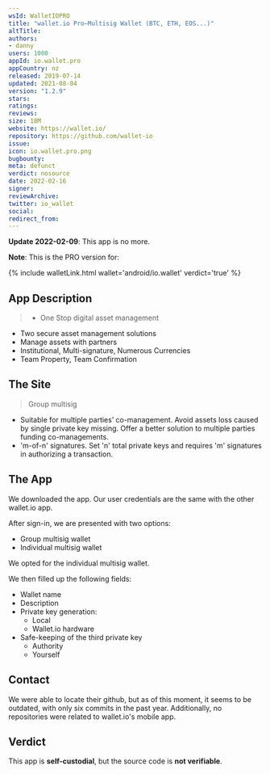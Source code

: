 ```yaml
---
wsId: WalletIOPRO
title: "wallet.io Pro—Multisig Wallet (BTC, ETH, EOS...)"
altTitle: 
authors:
- danny
users: 1000
appId: io.wallet.pro
appCountry: nz
released: 2019-07-14
updated: 2021-08-04
version: "1.2.9"
stars: 
ratings: 
reviews: 
size: 18M
website: https://wallet.io/
repository: https://github.com/wallet-io
issue: 
icon: io.wallet.pro.png
bugbounty: 
meta: defunct
verdict: nosource
date: 2022-02-16
signer: 
reviewArchive:
twitter: io_wallet
social:
redirect_from:
---
```


**Update 2022-02-09**: This app is no more.

**Note**: This is the PRO version for:

{% include walletLink.html wallet='android/io.wallet' verdict='true' %}

## App Description

> - One Stop digital asset management
- Two secure asset management solutions
- Manage assets with partners
- Institutional, Multi-signature, Numerous Currencies
- Team Property, Team Confirmation 

## The Site

> Group multisig
- Suitable for multiple parties’ co-management. Avoid assets loss caused by single private key missing. Offer a better solution to multiple parties funding co-managements.
- 'm-of-n' signatures. Set 'n' total private keys and requires 'm' signatures in authorizing a transaction.

## The App

We downloaded the app. Our user credentials are the same with the other wallet.io app. 

After sign-in, we are presented with two options: 

- Group multisig wallet
- Individual multisig wallet

We opted for the individual multisig wallet. 

We then filled up the following fields:

- Wallet name
- Description 
- Private key generation: 
  - Local
  - Wallet.io hardware
- Safe-keeping of the third private key
  - Authority
  - Yourself 

## Contact

We were able to locate their github, but as of this moment, it seems to be outdated, with only six commits in the past year. Additionally, no repositories were related to wallet.io's mobile app.

## Verdict

This app is **self-custodial**, but the source code is **not verifiable**.

